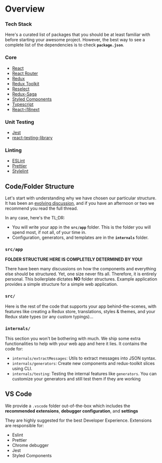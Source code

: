 # Overview

### Tech Stack

Here's a curated list of packages that you should be at least familiar with before starting your awesome project. However, the best way to see a complete list of the dependencies is to check **`package.json`**.

### Core

* [React](https://facebook.github.io/react/)
* [React Router](https://github.com/ReactTraining/react-router)
* [Redux](http://redux.js.org/)
* [Redux Toolkit](https://redux-toolkit.js.org/)
* [Reselect](https://github.com/reactjs/reselect)
* [Redux-Saga](https://redux-saga.github.io/redux-saga/)
* [Styled Components](https://github.com/styled-components/styled-components)
* [Typescript](https://github.com/microsoft/TypeScript)
* [React-i18next](https://github.com/i18next/react-i18next)

### Unit Testing

* [Jest](http://facebook.github.io/jest/)
* [react-testing-library](https://github.com/testing-library/react-testing-library)

### Linting

* [ESLint](http://eslint.org/)
* [Prettier](https://prettier.io/)
* [Stylelint](https://stylelint.io/)

## Code/Folder Structure

Let's start with understanding why we have chosen our particular structure. It has been an [evolving discussion](https://github.com/react-boilerplate/react-boilerplate/issues/27), and if you have an afternoon or two we recommend you read the full thread.

In any case, here's the TL;DR:

* You will write your app in the **`src/app`** folder. This is the folder you will spend most, if not all, of your time in.
* Configuration, generators, and templates are in the **`internals`** folder.

### `src/app`

**FOLDER STRUCTURE HERE IS COMPLETELY DETERMINED BY YOU!**

There have been many discussions on how the components and everything else should be structured. Yet, one size never fits all. Therefore, it is entirely personal. This boilerplate dictates **NO** folder structures. Example application provides a simple structure for a simple web application.

### `src/`

Here is the rest of the code that supports your app behind-the-scenes, with features like creating a Redux store, translations, styles & themes, and your Redux state types \(or any custom typings\)...

### `internals/`

This section you won't be bothering with much. We ship some extra functionalities to help with your web app and here it lies. It contains the code for:

* `internals/extractMessages`: Utils to extract messages into JSON syntax.
* `internals/generators`: Create new components and redux-toolkit slices using CLI.
* `internals/testing`: Testing the internal features like `generators`. You can customize your generators and still test them if they are working

## VS Code

We provide a `.vscode` folder out-of-the-box which includes the **recommended extensions**, **debugger configuration**, and **settings**

They are highly suggested for the best Developer Experience. Extensions are responsible for:

* Eslint
* Prettier
* Chrome debugger
* Jest
* Styled Components

